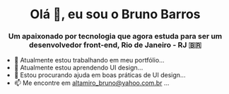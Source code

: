 <h1 align="center">Olá 👋, eu sou o Bruno Barros</h1>
<h3 align="center">Um apaixonado por tecnologia que agora estuda para ser um desenvolvedor front-end, Rio de Janeiro - RJ 🇧🇷</h3>

- 🔭 Atualmente estou trabalhando em meu portfólio...
- 🌱 Atualmente estou aprendendo UI design...
- 🤔 Estou procurando ajuda em boas práticas de UI design...
- 📫 Me encontre em altamiro_bruno@yahoo.com.br ...

<!--
**Brunoxx1995/Brunoxx1995** is a ✨ _special_ ✨ repository because its `README.md` (this file) appears on your GitHub profile.**
